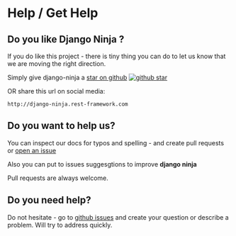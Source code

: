 # Help / Get Help

## Do you like Django Ninja ?

If you do like this project - there is tiny thing you can do to let us know that we are moving the right direction.

Simply give django-ninja a <a href="https://github.com/vitalik/django-ninja" target="_blank">star on github</a> <a href="https://github.com/vitalik/django-ninja" target="_blank">![github star](img/github-star.png)</a>

OR share this url on social media: 
```
http://django-ninja.rest-framework.com
```

## Do you want to help us?

You can inspect our docs for typos and spelling - and create pull requests or <a href="https://github.com/vitalik/django-ninja/issues" target="_blank">open an issue</a>

Also you can put to issues suggesgtions to improve **django ninja**

Pull requests are always welcome.

## Do you need help?

Do not hesitate - go to <a href="https://github.com/vitalik/django-ninja/issues" target="_blank">github issues</a> and create your question or describe a problem. Will try to address quickly.


